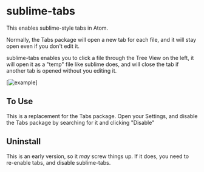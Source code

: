 # sublime-tabs

This enables sublime-style tabs in Atom.

Normally, the Tabs package will open a new tab for each file, and it will stay open even if you don't edit it.

sublime-tabs enables you to click a file through the Tree View on the left, it will open it as a "temp" file like sublime does,
and will close the tab if another tab is opened without you editing it.

[![example](https://raw.githubusercontent.com/ddavison/sublime-tabs/master/images/example.gif)]

## To Use
This is a replacement for the Tabs package.  Open your Settings, and disable the Tabs package by searching for it and clicking "Disable"

## Uninstall
This is an early version, so it *may* screw things up.  If it does, you need to re-enable tabs, and disable sublime-tabs.
